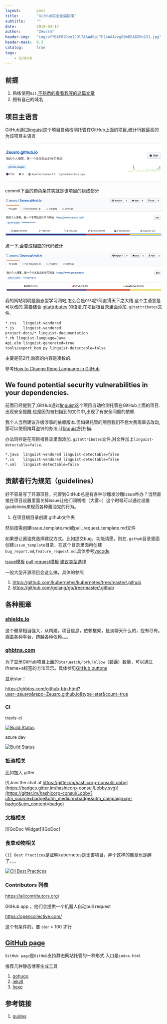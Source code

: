 ```yaml
---
layout:       post
title:        "GitHub完全装逼指南"
subtitle:     ""
date:         2019-04-17
author:       "Zeusro"
header-img:   "img/oYYBAFHlDveICOlTAAWdBpjTP2sAAAvzgB9mBEABZ0e231.jpg"
header-mask:  0.3
catalog:      true
tags:
    - GitHub
---
```




## 前提

1. 熟练使用`Git`,[不熟悉的看看我写的这篇文章](https://www.zeusro.tech/2016/02/21/git/)
2. 拥有自己的域名

## 项目主语言

GitHub通过[linguist](https://github.com/github/linguist)这个项目自动检测托管在GitHub上面的项目,统计行数最高的为该项目主语言

![image](/img/in-post/github/zeusro.png)

commit下面的颜色条其实就是该项目的组成部分

![image](/img/in-post/github/commit.png)

点一下,会变成相应的代码统计

![image](/img/in-post/github/lang.png)

我的网站明明是励志型学习网站,怎么会是`CSS`呢?简直滑天下之大稽.这个主语言是可以改的.需要结合 [gitattributes](https://github.com/github/linguist#using-gitattributes) 的语法,在项目根目录里面添加`.gitattributes`文件.

```
*.css   linguist-vendored
*.js    linguist-vendored
project-docs/* linguist-documentation
*.rb linguist-language=Java
Api.elm linguist-generated=true
tools/export_bom.py linguist-detectable=false
```

主要是前2行,后面的内容是凑数的.

参考[How to Change Repo Language in GitHub](https://hackernoon.com/how-to-change-repo-language-in-github-c3e07819c5bb)

## We found potential security vulnerabilities in your dependencies.

前面已经提到了,GitHub通过[linguist](https://github.com/github/linguist)这个项目自动检测托管在GitHub上面的项目.出现安全提醒,也是因为被扫描到的文件中,出现了有安全问题的依赖.

我个人当然建议升级涉事的依赖版本.但如果托管的项目我们不想大费周章去改动,那可以使用掩耳盗铃的办法,让[linguist](https://github.com/github/linguist)别扫描.

办法同样是在项目根目录里面添加`.gitattributes`文件,对文件加上`linguist-detectable=false`.

```
*.java  linguist-vendored linguist-detectable=false
*.cs    linguist-vendored linguist-detectable=false
*.xml   linguist-detectable=false
```

## 贡献者行为规范（guidelines）

好不容易写了开源项目，托管到GitHub总是有各种沙雕发沙雕issue咋办？当然直接在项目设置里面关掉issue让他们闭嘴啦（大雾~）这个时候可以通过设置guidelines来规范各种酱油党的行为。

1. 在项目根目录创建.github文件夹

然后按需创建issue_template.md或pull_request_template.md文件

如果想让酱油党选择建议方式。比如提交bug，功能请愿，则在`.github`目录里面创建`issue_template`目录，在这个目录里面再创建`bug_report.md`,`feature_request.md`.具体参考[vscode](https://github.com/Microsoft/vscode/tree/master/.github)

[issue模板](https://help.github.com/en/articles/manually-creating-a-single-issue-template-for-your-repository)
[pull request模板](https://help.github.com/en/articles/creating-a-pull-request-template-for-your-repository)
[建议类型选择](https://help.github.com/en/articles/about-issue-and-pull-request-templates)

一般大型开源项目会这么搞，具体的参照

1. https://github.com/kubernetes/kubernetes/tree/master/.github
1. https://github.com/golang/go/tree/master/.github

## 各种图章


### [shields.io](https://shields.io/)

这个徽章相当强大，从构建，项目信息，依赖框架，扯淡聊天什么的，应有尽有。涵盖各种平台，跨越各种依赖。。。


### [ghbtns.com](https://ghbtns.com/)

为了显示GitHub项目上面的`Star`,`Watch`,`Fork`,`Follow`（装逼）数量，可以通过iframe+a标签的方法显示。具体参见[GitHub buttons](https://ghbtns.com/)

显示star：

https://ghbtns.com/github-btn.html?user=zeusro&repo=Zeusro.github.io&type=star&count=true

### CI

 travis-ci

[![Build Status](https://travis-ci.org/hashicorp/consul.svg?branch=master)](https://travis-ci.org/hashicorp/consul) 

azure dev

[![Build Status](https://dev.azure.com/vscode/VSCode/_apis/build/status/VS%20Code?branchName=master)](https://dev.azure.com/vscode/VSCode/_build/latest?definitionId=12)

### 扯淡相关

比如加入 gitter

[![Join the chat at https://gitter.im/hashicorp-consul/Lobby](https://badges.gitter.im/hashicorp-consul/Lobby.svg)](https://gitter.im/hashicorp-consul/Lobby?utm_source=badge&utm_medium=badge&utm_campaign=pr-badge&utm_content=badge)

### 文档相关

[![GoDoc Widget]][GoDoc]

### 食草动物相关

`CII Best Practices`是证明kubernetes是无害项目，弄个这样的徽章也是醉了。。。

 [![CII Best Practices](https://bestpractices.coreinfrastructure.org/projects/569/badge)](https://bestpractices.coreinfrastructure.org/projects/569)

### Contributors 列表

https://allcontributors.org/

GitHub app ，他们会提供一个机器人自动pull request

https://opencollective.com/

这个有条件的，要 star > 100 才行

## [GitHub page](https://help.github.com/en/categories/github-pages-basics)

`GitHub page`是`GitHub`支持静态网站托管的一种形式.入口是`index.html`

推荐几种静态博客生成工具

1. [gohugo](https://gohugo.io/)
1. [jekyll](https://jekyllrb.com/)
1. [hexo](https://hexo.io/zh-cn/docs/index.html)


## 参考链接
1. [guides](https://guides.github.com/)